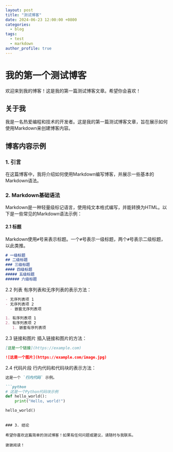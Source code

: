 ```yaml
---
layout: post
title: "测试博客"
date: 2024-06-23 12:00:00 +0800
categories: 
  - blog
tags: 
  - test
  - markdown
author_profile: true
---
```





# 我的第一个测试博客



欢迎来到我的博客！这是我的第一篇测试博客文章。希望你会喜欢！

## 关于我

我是一名热爱编程和技术的开发者。这是我的第一篇测试博客文章，旨在展示如何使用Markdown来创建博客内容。

## 博客内容示例

### 1. 引言

在这篇博客中，我将介绍如何使用Markdown编写博客，并展示一些基本的Markdown语法。

### 2. Markdown基础语法

Markdown是一种轻量级标记语言，使用纯文本格式编写，并能转换为HTML。以下是一些常见的Markdown语法示例：

#### 2.1 标题

Markdown使用`#`号来表示标题。一个`#`号表示一级标题，两个`#`号表示二级标题，以此类推。

```markdown
# 一级标题
## 二级标题
### 三级标题
#### 四级标题
##### 五级标题
###### 六级标题
```

2.2 列表
有序列表和无序列表的表示方法：

```markdown
- 无序列表项 1
- 无序列表项 2
  - 嵌套无序列表项

1. 有序列表项 1
2. 有序列表项 2
   1. 嵌套有序列表项
```

2.3 链接和图片
插入链接和图片的方法：

```markdown
[这是一个链接](https://example.com)

![这是一个图片](https://example.com/image.jpg)
```

2.4 代码片段
行内代码和代码块的表示方法：

```markdown
这是一个 `行内代码` 示例。

```python
# 这是一个Python代码块示例
def hello_world():
    print("Hello, world!")

hello_world()
```
```

### 3. 结论

希望你喜欢这篇简单的测试博客！如果有任何问题或建议，请随时与我联系。

谢谢阅读！

